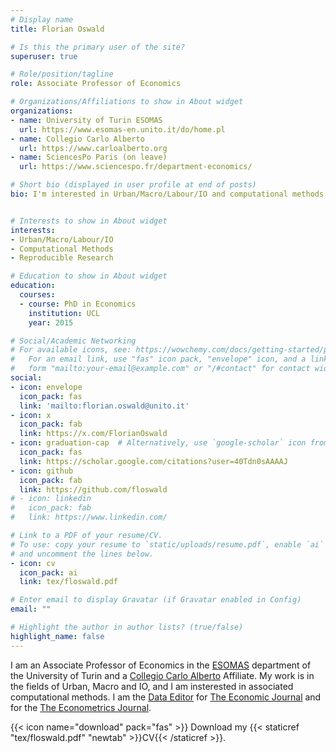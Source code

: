 ```yaml
---
# Display name
title: Florian Oswald

# Is this the primary user of the site?
superuser: true

# Role/position/tagline
role: Associate Professor of Economics

# Organizations/Affiliations to show in About widget
organizations:
- name: University of Turin ESOMAS
  url: https://www.esomas-en.unito.it/do/home.pl
- name: Collegio Carlo Alberto
  url: https://www.carloalberto.org
- name: SciencesPo Paris (on leave)
  url: https://www.sciencespo.fr/department-economics/

# Short bio (displayed in user profile at end of posts)
bio: I'm interested in Urban/Macro/Labour/IO and computational methods


# Interests to show in About widget
interests:
- Urban/Macro/Labour/IO
- Computational Methods
- Reproducible Research

# Education to show in About widget
education:
  courses:
  - course: PhD in Economics
    institution: UCL
    year: 2015

# Social/Academic Networking
# For available icons, see: https://wowchemy.com/docs/getting-started/page-builder/#icons
#   For an email link, use "fas" icon pack, "envelope" icon, and a link in the
#   form "mailto:your-email@example.com" or "/#contact" for contact widget.
social:
- icon: envelope
  icon_pack: fas
  link: 'mailto:florian.oswald@unito.it'
- icon: x
  icon_pack: fab
  link: https://x.com/FlorianOswald
- icon: graduation-cap  # Alternatively, use `google-scholar` icon from `ai` icon pack
  icon_pack: fas
  link: https://scholar.google.com/citations?user=40Tdn0sAAAAJ
- icon: github
  icon_pack: fab
  link: https://github.com/floswald
# - icon: linkedin
#   icon_pack: fab
#   link: https://www.linkedin.com/

# Link to a PDF of your resume/CV.
# To use: copy your resume to `static/uploads/resume.pdf`, enable `ai` icons in `params.toml`, 
# and uncomment the lines below.
- icon: cv
  icon_pack: ai
  link: tex/floswald.pdf

# Enter email to display Gravatar (if Gravatar enabled in Config)
email: ""

# Highlight the author in author lists? (true/false)
highlight_name: false
---
```


I am an Associate Professor of Economics in the [ESOMAS](https://www.esomas-en.unito.it/do/home.pl) department of the University of Turin and a [Collegio Carlo Alberto](https://www.carloalberto.org) Affiliate. My work is in the fields of Urban, Macro and IO, and I am insterested in associated computational methods.
I am the [Data Editor](https://ejdataeditor.github.io/) for [The Economic Journal](https://res.org.uk/journals/the-economic-journal/) and for the [The Econometrics Journal](https://res.org.uk/journals/the-econometrics-journal/).

{{< icon name="download" pack="fas" >}} Download my {{< staticref "tex/floswald.pdf" "newtab" >}}CV{{< /staticref >}}.
